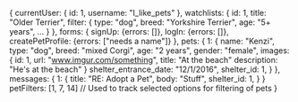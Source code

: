 {
  currentUser: {
    id: 1,
    username: "I_like_pets"
  },
  watchlists: {
    id: 1,
    title: "Older Terrier",
    filter: {
      type: "dog",
      breed: "Yorkshire Terrier",
      age: "5+ years",
      ...
    }
  },
  forms: {
    signUp: {errors: []},
    logIn: {errors: []},
    createPetProfile: {errors: ["needs a name"]}
  },
  pets: {
    1: {
      name: "Kenzi",
      type: "dog",
      breed: "mixed Corgi",
      age: "2 years",
      gender: "female",
      images: {
        id: 1,
        url: "www.imgur.com/something",
        title: "At the beach"
        description: "He's at the beach"
      }
      shelter_entrance_date: "12/1/2016",
      shelter_id: 1,
    }
  },
  messages: {
    1: {
      title: "RE: Adopt a Pet",
      body: "Stuff",
      shelter_id: 1,
    }
  }
  petFilters: [1, 7, 14] // Used to track selected options for filtering of pets
}
